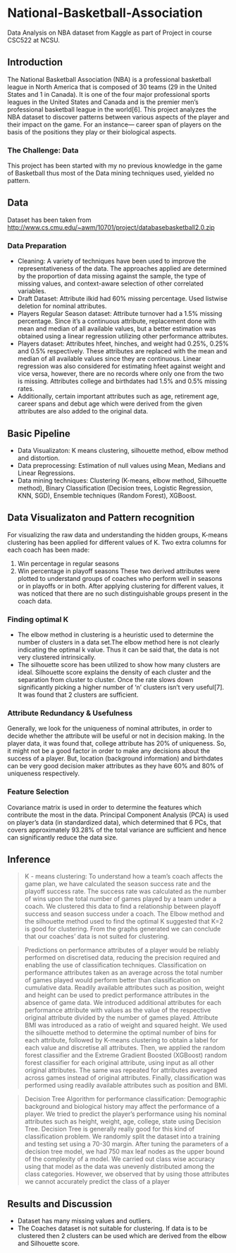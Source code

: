 # National-Basketball-Association
Data Analysis on NBA dataset from Kaggle as part of Project in course CSC522 at NCSU.

## Introduction
The National Basketball Association (NBA) is a professional basketball league in North America that is composed of 30 teams (29 in the United States and 1 in Canada). It is one of the four major professional sports leagues in the United States and Canada and is the premier men’s professional basketball league in the world[6]. This project analyzes the NBA dataset to discover patterns between various aspects of the player and their impact on the game. For an instance— career span of players on the basis of the positions they play or their biological aspects.

### The Challenge: Data
This project has been started with my no previous knowledge in the game of Basketball thus most of the Data mining techniques used, yielded no pattern.

## Data
Dataset has been taken from http://www.cs.cmu.edu/~awm/10701/project/databasebasketball2.0.zip

### Data Preparation
- Cleaning: A variety of techniques have been used to improve the representativeness of the data. The approaches applied are determined by the proportion of data missing against the sample, the type of missing values, and context-aware selection of other correlated variables.
- Draft Dataset: Attribute ilkid had 60% missing percentage. Used listwise deletion for nominal attributes.
- Players Regular Season dataset: Attribute turnover had a 1.5% missing percentage. Since it’s a continuous attribute, replacement done with mean and median of all available values, but a better estimation was obtained using a linear regression utilizing other performance attributes.
- Players dataset: Attributes hfeet, hinches, and weight had 0.25%, 0.25% and 0.5% respectively. These attributes are replaced with the mean and median of all available values since they are continuous. Linear regression was also considered for estimating hfeet against weight and vice versa, however, there are no records where only one from the two is missing. Attributes college and birthdates had 1.5% and 0.5% missing rates.
- Additionally, certain important attributes such as age, retirement age, career spans and debut age which were derived from the given attributes are also added to the original data.

## Basic Pipeline
- Data Visualizaton: K means clustering, silhouette method, elbow method and distortion.
- Data preprocessing: Estimation of null values using Mean, Medians and Linear Regressions. 
- Data mining techniques: Clustering (K-means, elbow method, Silhouette method), Binary Classification (Decision trees, Logistic Regression, KNN, SGD), Ensemble techniques (Random Forest), XGBoost.


## Data Visualizaton and Pattern recognition
For visualizing the raw data and understanding the hidden groups, K-means clustering has been applied for different values of K. Two extra columns for each coach has been made:
1. Win percentage in regular seasons
2. Win percentage in playoff seasons
These two derived attributes were plotted to understand groups of coaches who perform well in seasons or in playoffs or in both. After applying clustering for different values, it was noticed that there are no such distinguishable groups present in the coach data.

### Finding optimal K
- The elbow method in clustering is a heuristic used to determine the number of clusters in a data set.The elbow method here is not clearly indicating the optimal k value. Thus it can be said that, the data is not very clustered intrinsically.
- The silhouette score has been utilized to show how many clusters are ideal. Silhouette score explains the density of each cluster and the separation from cluster to cluster. Once the rate slows down significantly picking a higher number of ‘n’ clusters isn’t very useful[7]. It was found that 2 clusters are sufficient.

### Attribute Redundancy & Usefulness
Generally, we look for the uniqueness of nominal attributes, in order to decide whether the attribute will be useful or not in decision making. In the player data, it was found that, college attribute has 20% of uniqueness. So, it might not be a good factor in order to make any decisions about the success of a player. But, location (background information) and birthdates can be very good decision maker attributes as they have 60% and 80% of uniqueness respectively.

### Feature Selection
Covariance matrix is used in order to determine the features which contribute the most in the data. Principal Component Analysis (PCA) is used on player’s data (in
standardized data), which determined that 6 PCs, that covers approximately 93.28% of the total variance are sufficient and hence can significantly reduce the data size.

## Inference
> K - means clustering: To understand how a team’s coach affects the game plan, we have calculated the season success rate and the playoff success rate. The success rate was calculated as the number of wins upon the total number of games played by a team under a coach. We clustered this data to find a relationship between playoff success and season success under a coach. The Elbow method and the silhouette method used to find the optimal K suggested that K=2 is good for clustering. From the graphs generated we can conclude that our coaches’ data is not suited for clustering.

> Predictions on performance attributes of a player would be reliably performed on discretised data, reducing the precision required and enabling the use of classification techniques. Classification on performance attributes taken as an average across the total number of games played would perform better than classification on cumulative data. Readily available attributes such as position, weight and height can be used to predict performance attributes in the absence of game data. We introduced additional attributes for each performance attribute with values as the value of the respective original attribute divided by the number of games played. Attribute BMI was introduced as a ratio of weight and squared height. We used the silhouette method to determine the optimal number of bins for each attribute, followed by K-means clustering to obtain a label for each value and discretise all attributes. Then, we applied the random forest classifier and the Extreme Gradient Boosted (XGBoost) random forest classifier for each original attribute, using input as all other original attributes. The same was repeated for attributes averaged across games instead of original attributes. Finally, classification was performed using readily available attributes such as position and BMI.

> Decision Tree Algorithm for performance classification: Demographic background and biological history may affect the performance of a player. We tried to predict the player’s performance using his nominal attributes such as height, weight, age, college, state using Decision Tree. Decision Tree is generally really good for this kind of classification problem. We randomly split the dataset into a training and testing set using a 70-30 margin. After tuning the parameters of a decision tree model, we had 750 max leaf nodes as the upper bound of the complexity of a model. We carried out class wise accuracy using that model as the data was unevenly distributed among the class categories. However, we observed that by using those attributes we cannot accurately predict the class of a player

## Results and Discussion
- Dataset has many missing values and outliers.
- The Coaches dataset is not suitable for clustering. If data is to be clustered then 2 clusters can be used which are derived from the elbow and Silhouette score.
